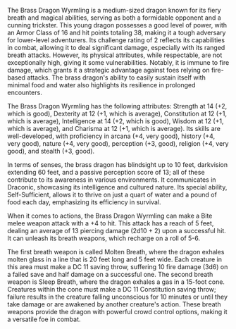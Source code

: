 The Brass Dragon Wyrmling is a medium-sized dragon known for its fiery breath and magical abilities, serving as both a formidable opponent and a cunning trickster. This young dragon possesses a good level of power, with an Armor Class of 16 and hit points totaling 38, making it a tough adversary for lower-level adventurers. Its challenge rating of 2 reflects its capabilities in combat, allowing it to deal significant damage, especially with its ranged breath attacks. However, its physical attributes, while respectable, are not exceptionally high, giving it some vulnerabilities. Notably, it is immune to fire damage, which grants it a strategic advantage against foes relying on fire-based attacks. The brass dragon's ability to easily sustain itself with minimal food and water also highlights its resilience in prolonged encounters.

The Brass Dragon Wyrmling has the following attributes: Strength at 14 (+2, which is good), Dexterity at 12 (+1, which is average), Constitution at 12 (+1, which is average), Intelligence at 14 (+2, which is good), Wisdom at 12 (+1, which is average), and Charisma at 12 (+1, which is average). Its skills are well-developed, with proficiency in arcana (+4, very good), history (+4, very good), nature (+4, very good), perception (+3, good), religion (+4, very good), and stealth (+3, good). 

In terms of senses, the brass dragon has blindsight up to 10 feet, darkvision extending 60 feet, and a passive perception score of 13; all of these contribute to its awareness in various environments. It communicates in Draconic, showcasing its intelligence and cultured nature. Its special ability, Self-Sufficient, allows it to thrive on just a quart of water and a pound of food each day, emphasizing its efficiency in survival.

When it comes to actions, the Brass Dragon Wyrmling can make a Bite melee weapon attack with a +4 to hit. This attack has a reach of 5 feet, dealing an average of 13 piercing damage (2d10 + 2) upon a successful hit. It can unleash its breath weapons, which recharge on a roll of 5-6. 

The first breath weapon is called Molten Breath, where the dragon exhales molten glass in a line that is 20 feet long and 5 feet wide. Each creature in this area must make a DC 11 saving throw, suffering 10 fire damage (3d6) on a failed save and half damage on a successful one. The second breath weapon is Sleep Breath, where the dragon exhales a gas in a 15-foot cone. Creatures within the cone must make a DC 11 Constitution saving throw; failure results in the creature falling unconscious for 10 minutes or until they take damage or are awakened by another creature's action. These breath weapons provide the dragon with powerful crowd control options, making it a versatile foe in combat.
